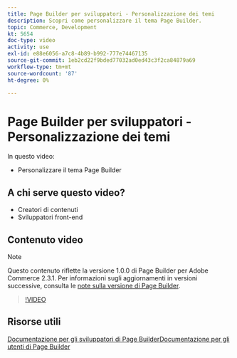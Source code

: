 ```yaml
---
title: Page Builder per sviluppatori - Personalizzazione dei temi
description: Scopri come personalizzare il tema Page Builder.
topic: Commerce, Development
kt: 5654
doc-type: video
activity: use
exl-id: e88e6056-a7c8-4b89-b992-777e74467135
source-git-commit: 1eb2cd22f9bded77032ad0ed43c3f2ca84879a69
workflow-type: tm+mt
source-wordcount: '87'
ht-degree: 0%

---
```


# Page Builder per sviluppatori - Personalizzazione dei temi

In questo video:

- Personalizzare il tema Page Builder

## A chi serve questo video?

- Creatori di contenuti
- Sviluppatori front-end

## Contenuto video

>[!NOTE]
>
>Questo contenuto riflette la versione 1.0.0 di Page Builder per Adobe Commerce 2.3.1. Per informazioni sugli aggiornamenti in versioni successive, consulta le [note sulla versione di Page Builder](https://devdocs.magento.com/page-builder/docs/release-notes.html).

>[!VIDEO](https://video.tv.adobe.com/v/35713?quality=12&learn=on)

## Risorse utili

[Documentazione per gli sviluppatori di Page ](https://devdocs.magento.com/page-builder/docs/index.html)
[BuilderDocumentazione per gli utenti di Page Builder](https://docs.magento.com/user-guide/cms/page-builder.html)
